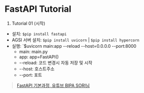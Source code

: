 # FastAPI Tutorial

1. Tutorial 01 (시작)
- 설치: `$pip install fastapi`
- AGSI 서버 설치: `$pip install uvicorn` | `$pip install hypercorn`
- 실행: `$uvicorn main:app --reload --host=0.0.0.0 --port:8000
    - main: main.py
    - app: app=FastAPI()
    - --reload: 코드 변경시 자동 저장 및 시작
    - --host: 호스트주소
    - --port: 포트
> [FastAPI 기본과정, 유튜브 BIPA SORI님](https://www.youtube.com/watch?v=7frN5JPMsQU)